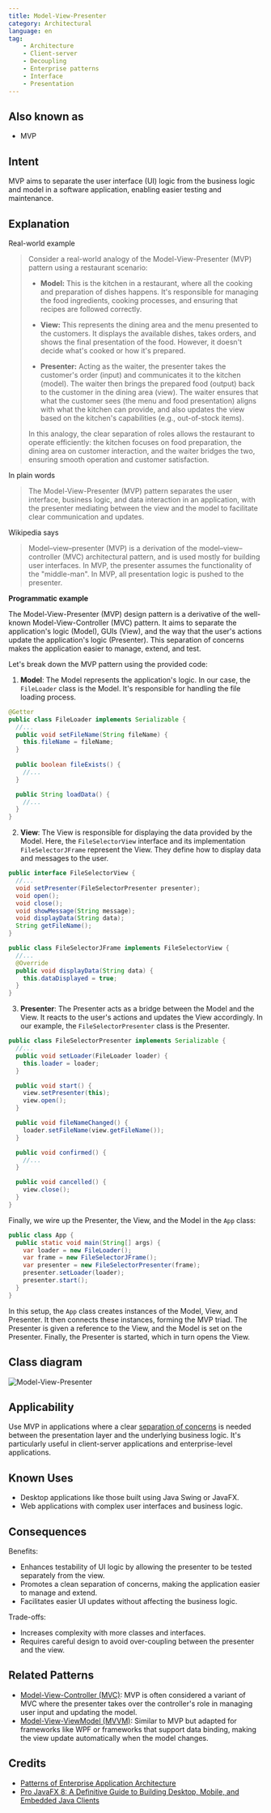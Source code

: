 ```yaml
---
title: Model-View-Presenter
category: Architectural
language: en
tag:
    - Architecture
    - Client-server
    - Decoupling
    - Enterprise patterns
    - Interface
    - Presentation
---
```


## Also known as

* MVP

## Intent

MVP aims to separate the user interface (UI) logic from the business logic and model in a software application, enabling easier testing and maintenance.

## Explanation

Real-world example

> Consider a real-world analogy of the Model-View-Presenter (MVP) pattern using a restaurant scenario:
>
> - **Model:** This is the kitchen in a restaurant, where all the cooking and preparation of dishes happens. It's responsible for managing the food ingredients, cooking processes, and ensuring that recipes are followed correctly.
>
> - **View:** This represents the dining area and the menu presented to the customers. It displays the available dishes, takes orders, and shows the final presentation of the food. However, it doesn't decide what's cooked or how it's prepared.
>
> - **Presenter:** Acting as the waiter, the presenter takes the customer's order (input) and communicates it to the kitchen (model). The waiter then brings the prepared food (output) back to the customer in the dining area (view). The waiter ensures that what the customer sees (the menu and food presentation) aligns with what the kitchen can provide, and also updates the view based on the kitchen's capabilities (e.g., out-of-stock items).
>
> In this analogy, the clear separation of roles allows the restaurant to operate efficiently: the kitchen focuses on food preparation, the dining area on customer interaction, and the waiter bridges the two, ensuring smooth operation and customer satisfaction.

In plain words

> The Model-View-Presenter (MVP) pattern separates the user interface, business logic, and data interaction in an application, with the presenter mediating between the view and the model to facilitate clear communication and updates.

Wikipedia says

> Model–view–presenter (MVP) is a derivation of the model–view–controller (MVC) architectural pattern, and is used mostly for building user interfaces. In MVP, the presenter assumes the functionality of the "middle-man". In MVP, all presentation logic is pushed to the presenter.

**Programmatic example**

The Model-View-Presenter (MVP) design pattern is a derivative of the well-known Model-View-Controller (MVC) pattern. It aims to separate the application's logic (Model), GUIs (View), and the way that the user's actions update the application's logic (Presenter). This separation of concerns makes the application easier to manage, extend, and test.

Let's break down the MVP pattern using the provided code:

1. **Model**: The Model represents the application's logic. In our case, the `FileLoader` class is the Model. It's responsible for handling the file loading process.

```java
@Getter
public class FileLoader implements Serializable {
  //...
  public void setFileName(String fileName) {
    this.fileName = fileName;
  }
  
  public boolean fileExists() {
    //...
  }

  public String loadData() {
    //...
  }
}
```

2. **View**: The View is responsible for displaying the data provided by the Model. Here, the `FileSelectorView` interface and its implementation `FileSelectorJFrame` represent the View. They define how to display data and messages to the user.

```java
public interface FileSelectorView {
  //...
  void setPresenter(FileSelectorPresenter presenter);
  void open();
  void close();
  void showMessage(String message);
  void displayData(String data);
  String getFileName();
}

public class FileSelectorJFrame implements FileSelectorView {
  //...
  @Override
  public void displayData(String data) {
    this.dataDisplayed = true;
  }
}
```

3. **Presenter**: The Presenter acts as a bridge between the Model and the View. It reacts to the user's actions and updates the View accordingly. In our example, the `FileSelectorPresenter` class is the Presenter.

```java
public class FileSelectorPresenter implements Serializable {
  //...
  public void setLoader(FileLoader loader) {
    this.loader = loader;
  }

  public void start() {
    view.setPresenter(this);
    view.open();
  }

  public void fileNameChanged() {
    loader.setFileName(view.getFileName());
  }

  public void confirmed() {
    //...
  }

  public void cancelled() {
    view.close();
  }
}
```

Finally, we wire up the Presenter, the View, and the Model in the `App` class:

```java
public class App {
  public static void main(String[] args) {
    var loader = new FileLoader();
    var frame = new FileSelectorJFrame();
    var presenter = new FileSelectorPresenter(frame);
    presenter.setLoader(loader);
    presenter.start();
  }
}
```

In this setup, the `App` class creates instances of the Model, View, and Presenter. It then connects these instances, forming the MVP triad. The Presenter is given a reference to the View, and the Model is set on the Presenter. Finally, the Presenter is started, which in turn opens the View.

## Class diagram

![Model-View-Presenter](./etc/model-view-presenter_1.png "Model-View-Presenter")

## Applicability

Use MVP in applications where a clear [separation of concerns](https://java-design-patterns.com/principles/#separation-of-concerns) is needed between the presentation layer and the underlying business logic. It's particularly useful in client-server applications and enterprise-level applications.

## Known Uses

* Desktop applications like those built using Java Swing or JavaFX.
* Web applications with complex user interfaces and business logic.

## Consequences

Benefits:

* Enhances testability of UI logic by allowing the presenter to be tested separately from the view.
* Promotes a clean separation of concerns, making the application easier to manage and extend.
* Facilitates easier UI updates without affecting the business logic.

Trade-offs:

* Increases complexity with more classes and interfaces.
* Requires careful design to avoid over-coupling between the presenter and the view.

## Related Patterns

* [Model-View-Controller (MVC)](https://java-design-patterns.com/patterns/model-view-controller/): MVP is often considered a variant of MVC where the presenter takes over the controller's role in managing user input and updating the model.
* [Model-View-ViewModel (MVVM)](https://java-design-patterns.com/patterns/model-view-viewmodel/): Similar to MVP but adapted for frameworks like WPF or frameworks that support data binding, making the view update automatically when the model changes.

## Credits

* [Patterns of Enterprise Application Architecture](https://amzn.to/3WfKBPR)
* [Pro JavaFX 8: A Definitive Guide to Building Desktop, Mobile, and Embedded Java Clients](https://amzn.to/4a8qcQ1)
